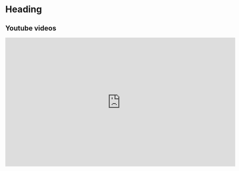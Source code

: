 Heading
=======

Youtube videos
---------

<iframe width="720" height="405" src="https://www.youtube.com/embed/?listType=playlist&list=PLXoR_9BNEkVCm1oe-h2Ie6OaPRzuVc8Q2" frameborder="0" allowfullscreen>

[![IMAGE ALT TEXT](http://img.youtube.com/vi/YOUTUBE_VIDEO_ID_HERE/0.jpg)](http://www.youtube.com/watch?v=YOUTUBE_VIDEO_ID_HERE "Video Title")



